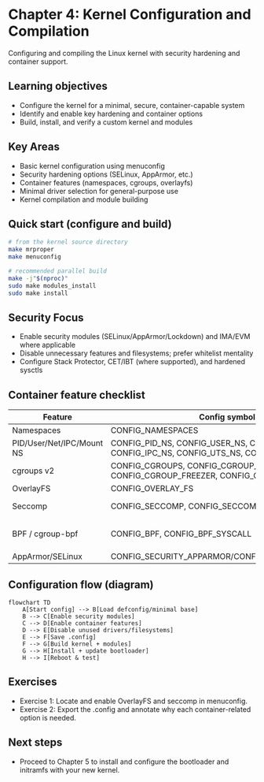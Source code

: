 # Chapter 4: Kernel Configuration and Compilation

Configuring and compiling the Linux kernel with security hardening and container support.

## Learning objectives

- Configure the kernel for a minimal, secure, container-capable system
- Identify and enable key hardening and container options
- Build, install, and verify a custom kernel and modules

## Key Areas

- Basic kernel configuration using menuconfig
- Security hardening options (SELinux, AppArmor, etc.)
- Container features (namespaces, cgroups, overlayfs)
- Minimal driver selection for general-purpose use
- Kernel compilation and module building

## Quick start (configure and build)

```bash
# from the kernel source directory
make mrproper
make menuconfig

# recommended parallel build
make -j"$(nproc)"
sudo make modules_install
sudo make install
```

## Security Focus

- Enable security modules (SELinux/AppArmor/Lockdown) and IMA/EVM where applicable
- Disable unnecessary features and filesystems; prefer whitelist mentality
- Configure Stack Protector, CET/IBT (where supported), and hardened sysctls

## Container feature checklist

| Feature                   | Config symbol                                                                               | Status                            |
| ------------------------- | ------------------------------------------------------------------------------------------- | --------------------------------- |
| Namespaces                | CONFIG_NAMESPACES                                                                           | Required                          |
| PID/User/Net/IPC/Mount NS | CONFIG_PID_NS, CONFIG_USER_NS, CONFIG_NET_NS, CONFIG_IPC_NS, CONFIG_UTS_NS, CONFIG_MOUNT_NS | Required                          |
| cgroups v2                | CONFIG_CGROUPS, CONFIG_CGROUP_BPF, CONFIG_CGROUP_FREEZER, CONFIG_CGROUP_DEVICE              | Required                          |
| OverlayFS                 | CONFIG_OVERLAY_FS                                                                           | Required                          |
| Seccomp                   | CONFIG_SECCOMP, CONFIG_SECCOMP_FILTER                                                       | Strongly recommended              |
| BPF / cgroup-bpf          | CONFIG_BPF, CONFIG_BPF_SYSCALL                                                              | For advanced container networking |
| AppArmor/SELinux          | CONFIG_SECURITY_APPARMOR/CONFIG_SECURITY_SELINUX                                            | One or both                       |

## Configuration flow (diagram)

```mermaid
flowchart TD
	A[Start config] --> B[Load defconfig/minimal base]
	B --> C[Enable security modules]
	C --> D[Enable container features]
	D --> E[Disable unused drivers/filesystems]
	E --> F[Save .config]
	F --> G[Build kernel + modules]
	G --> H[Install + update bootloader]
	H --> I[Reboot & test]
```

## Exercises

- Exercise 1: Locate and enable OverlayFS and seccomp in menuconfig.
- Exercise 2: Export the .config and annotate why each container-related option is needed.

## Next steps

- Proceed to Chapter 5 to install and configure the bootloader and initramfs with your new kernel.
